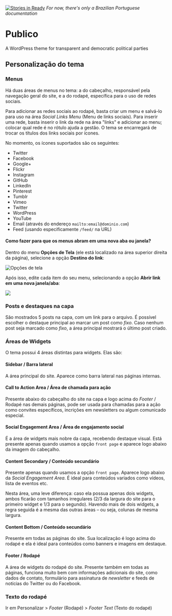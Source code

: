 [![Stories in Ready](https://badge.waffle.io/campanhacompleta/publico.png?label=ready&title=Ready)](https://waffle.io/campanhacompleta/publico)
*For now, there's only a Brazilian Portuguese documentation*

# Publico
A WordPress theme for transparent and democratic political parties

## Personalização do tema
### Menus
Há duas áreas de menus no tema: a do cabeçalho, responsável pela navegação geral do site, e a do rodapé, específica para o uso de redes sociais.

Para adicionar as redes sociais ao rodapé, basta criar um menu e salvá-lo para uso na área *Social Links Menu* (Menu de links sociais). Para inserir uma rede, basta inserir o link da rede na área "links" e adicionar ao menu; colocar qual rede é no rótulo ajuda a gestão. O tema se encarregará de trocar os títulos dos links sociais por ícones.

No momento, os ícones suportados são os seguintes:

* Twitter
* Facebook
* Google+
* Flickr
* Instagram
* GitHub
* LinkedIn
* Pinterest
* Tumblr
* Vimeo
* Twitter
* WordPress
* YouTube
* Email (através do endereço `mailto:email@dominio.com`)
* Feed (usando especificamente `/feed/` na URL)

#### Como fazer para que os menus abram em uma nova aba ou janela?

Dentro do menu **Opções de Tela** (ele está localizado na área superior direita da página), selecione a opção **Destino do link**:

![Opções de tela](https://cldup.com/p2k8xDGHbn-3000x3000.png)

Após isso, edite cada item do seu menu, selecionando a opção **Abrir link em uma nova janela/aba**:

![](https://cldup.com/WSCEIssWLG-3000x3000.png)

### Posts e destaques na capa
São mostrados 5 posts na capa, com um link para o arquivo. É possível escolher o destaque principal ao marcar um post como *fixo*. Caso nenhum post seja marcado como *fixo*, a área principal mostrará o último post criado.

### Áreas de Widgets
O tema possui 4 áreas distintas para widgets. Elas são:

#### Sidebar / Barra lateral
A área principal do site. Aparece como barra lateral nas páginas internas.

#### Call to Action Area / Área de chamada para ação
Presente abaixo do cabeçalho do site na capa e logo acima do *Footer* / Rodapé nas demais páginas, pode ser usada para chamadas para a ação como convites específicos, incrições em newsletters ou algum comunicado especial.

#### Social Engagement Area / Área de engajamento social
É a área de widgets mais nobre da capa, recebendo destaque visual. Está presente apenas quando usamos a opção `front page` e aparece logo abaixo da imagem do cabeçalho.

#### Content Secondary / Conteúdo secundário
Presente apenas quando usamos a opção `front page`. Aparece logo abaixo da *Social Engagement Area*. É ideal para conteúdos variados como vídeos, lista de eventos etc.

Nesta área, uma leve diferença: caso ela possua apenas dois widgets, ambos ficarão com tamanhos irregulares (2/3 da largura do site para o primeiro widget e 1/3 para o segundo). Havendo mais de dois widgets, a regra seguida é a mesma das outras áreas – ou seja, colunas de mesma largura.

#### Content Bottom / Conteúdo secundário
Presente em todas as páginas do site. Sua localização é logo acima do rodapé e ela é ideal para conteúdos como banners e imagens em destaque.

#### Footer / Rodapé
A área de widgets do rodapé do site. Presente também em todas as páginas, funciona muito bem com informações adicionais do site, como dados de contato, formulário para assinatura de *newsletter* e feeds de notícias do Twitter ou do Facebook.

### Texto do rodapé
Ir em Personalizar > *Footer* (Rodapé) > *Footer Text* (Texto do rodapé)
